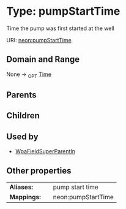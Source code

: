 
# Type: pumpStartTime


Time the pump was first started at the well

URI: [neon:pumpStartTime](https://data.neonscience.org/pumpStartTime)


## Domain and Range

None ->  <sub>OPT</sub> [Time](types/Time.md)

## Parents


## Children


## Used by

 * [WpaFieldSuperParentIn](WpaFieldSuperParentIn.md)

## Other properties

|  |  |  |
| --- | --- | --- |
| **Aliases:** | | pump start time |
| **Mappings:** | | neon:pumpStartTime |

